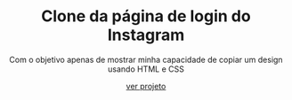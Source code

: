 <h1 align="center">Clone da página de login do Instagram</h1>
<p  align="center">Com o objetivo apenas de mostrar minha capacidade de copiar um design usando HTML e CSS</p>
<p align="center"><a href="https://willyanferreira.github.io/PaginaLogin_Instagram/" target="_blank">ver projeto</a></p>